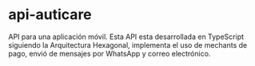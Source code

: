 # api-auticare
API para una aplicación móvil. Esta API esta desarrollada en TypeScript siguiendo la Arquitectura Hexagonal, implementa el uso de mechants de pago, envió de mensajes por WhatsApp y correo electrónico.